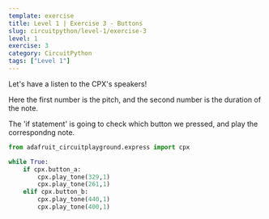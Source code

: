 ```yaml
---
template: exercise
title: Level 1 | Exercise 3 - Buttons
slug: circuitpython/level-1/exercise-3
level: 1
exercise: 3
category: CircuitPython
tags: ["Level 1"]
---
```


Let's have a listen to the CPX's speakers!

Here the first number is the pitch, and the second number is the duration of the note.

The 'if statement' is going to check which button we pressed, and play the correspondng
note.

```python
from adafruit_circuitplayground.express import cpx

while True:
    if cpx.button_a:
        cpx.play_tone(329,1)
        cpx.play_tone(261,1)
    elif cpx.button_b:
        cpx.play_tone(440,1)
        cpx.play_tone(400,1)
```
